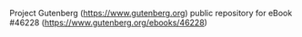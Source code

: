 Project Gutenberg (https://www.gutenberg.org) public repository for eBook #46228 (https://www.gutenberg.org/ebooks/46228)
